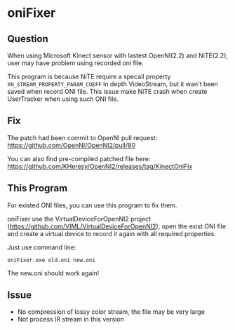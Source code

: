 oniFixer
========

Question
--------
When using Microsoft Kinect sensor with lastest OpenNI(2.2) and NiTE(2.2), user may have problem using recorded oni file.


This program is because NiTE require a specail property ```XN_STREAM_PROPERTY_PARAM_COEFF``` in depth VideoStream, but it wan't been saved when record ONI file.
This issue make NiTE crash when create UserTracker when using such ONI file.

Fix
--------
The patch had been commit to OpenNI pull request: https://github.com/OpenNI/OpenNI2/pull/80

You can also find pre-compiled patched file here: https://github.com/KHeresy/OpenNI2/releases/tag/KinectOniFix

This Program
--------
For existed ONI files, you can use this program to fix them.

oniFixer use the VirtualDeviceForOpenNI2 project (https://github.com/VIML/VirtualDeviceForOpenNI2), open the exist ONI file and create a virtual device to record it again with all required properties.

Just use command line:

```
oniFixer.exe old.oni new.oni
```

The new.oni should work again!

Issue
--------
- No compression of lossy color stream, the file may be very large
- Not process IR stream in this version
